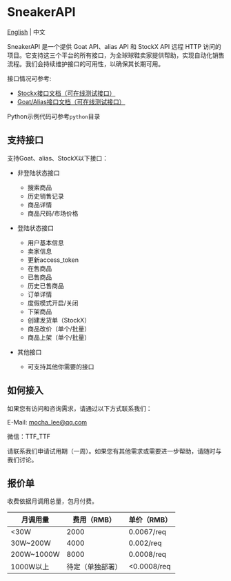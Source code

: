# SneakerAPI

[English](./README_EN.md) | 中文

SneakerAPI 是一个提供 Goat API、alias API 和 StockX API 远程 HTTP 访问的项目。它支持这三个平台的所有接口，为全球球鞋卖家提供帮助，实现自动化销售流程。我们会持续维护接口的可用性，以确保其长期可用。

接口情况可参考:
- [Stockx接口文档（可在线测试接口）](http://stockxapi.spiderx.cc:61030/docs)
- [Goat/Alias接口文档（可在线测试接口）](http://goatapi.spiderx.cc:61030/docs)

Python示例代码可参考`python`目录

## 支持接口

支持Goat、alias、StockX以下接口：

- 非登陆状态接口
  - 搜索商品
  - 历史销售记录
  - 商品详情
  - 商品尺码/市场价格

- 登陆状态接口
  - 用户基本信息
  - 卖家信息
  - 更新access_token
  - 在售商品
  - 已售商品
  - 历史已售商品
  - 订单详情
  - 度假模式开启/关闭
  - 下架商品
  - 创建发货单（StockX）
  - 商品改价（单个/批量）
  - 商品上架（单个/批量）

- 其他接口
  - 可支持其他你需要的接口

## 如何接入

如果您有访问和咨询需求，请通过以下方式联系我们：

E-Mail: mocha_lee@qq.com

微信：TTF_TTF

请联系我们申请试用期（一周）。如果您有其他需求或需要进一步帮助，请随时与我们讨论。

## 报价单

收费依据月调用总量，包月付费。

| 月调用量   | 费用（RMB）      | 单价（RMB） |
| ---------- | ---------------- | ----------- |
| <30W       | 2000             | 0.0067/req  |
| 30W~200W   | 4000             | 0.002/req   |
| 200W~1000W | 8000             | 0.0008/req  |
| 1000W以上  | 待定（单独部署） | <0.0008/req |
